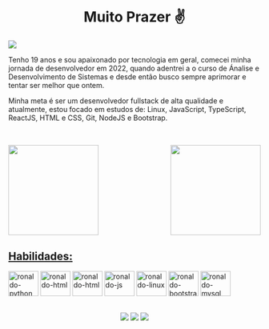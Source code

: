 <h1 align="center">Muito Prazer ✌️</h1>

<div>
<img src="https://www.figma.com/file/qWEFwQ62jcUNjZp2zrbJuB/ronaldo-pic?type=design&node-id=0%3A1&mode=design&t=cHod1Vp6Be4Xwqjg-1">
</div>

Tenho 19 anos e sou apaixonado por tecnologia em geral, comecei minha jornada de desenvolvedor em 2022, quando adentrei a o curso de Ánalise e Desenvolvimento de Sistemas e desde então busco sempre aprimorar e tentar ser melhor que ontem.

Minha meta é ser um desenvolvedor fullstack de alta qualidade e atualmente, estou focado em estudos de: Linux, JavaScript, TypeScript, ReactJS, HTML e CSS, Git, NodeJS e Bootstrap.
##
<br>
 
<div>
    <a href="https://github.com/ronaldodiass">
    <img height="180em" src="https://github-readme-stats.vercel.app/api?username=ronaldodiass&layout=compact&show_icons=true&theme=radical"/>  
    <img align="right" height="180em" src="https://github-readme-stats.vercel.app/api/top-langs/?username=ronaldodiass&show_icons=true&theme=radical">
</div>

##
      
<h2>Habilidades: </h2>

<div>
  <a href="https://www.python.org" target="_blank" rel="noreferrer">
   <img alt="ronaldo-python" height="50" width="60" src="https://cdn.jsdelivr.net/gh/devicons/devicon/icons/python/python-original.svg" /></a>
  <a href="https://www.w3.org/html/" target="_blank" rel="noreferrer">
   <img alt="ronaldo-html" height="50" width="60" src="https://cdn.jsdelivr.net/gh/devicons/devicon/icons/html5/html5-original.svg" /></a>
  <a href="https://www.w3.org/html/" target="_blank" rel="noreferrer">
   <img alt="ronaldo-html" height="50" width="60" src="https://cdn.jsdelivr.net/gh/devicons/devicon/icons/css3/css3-original.svg" /></a>
  <a href="https://developer.mozilla.org/en-US/docs/Web/JavaScript" target="_blank" rel="noreferrer">
   <img alt="ronaldo-js" height="50" width="60" src="https://cdn.jsdelivr.net/gh/devicons/devicon/icons/javascript/javascript-original.svg" /></a>
  <a href="https://www.linux.org/" target="_blank" rel="noreferrer">
   <img alt="ronaldo-linux" height="50" width="60" src="https://cdn.jsdelivr.net/gh/devicons/devicon/icons/linux/linux-original.svg"/></a>
  <a href="https://getbootstrap.com" target="_blank" rel="noreferrer">
   <img alt="ronaldo-bootstrap" height="50" width="60" src="https://cdn.jsdelivr.net/gh/devicons/devicon/icons/bootstrap/bootstrap-original.svg"/></a>
  <a href="https://www.mysql.com/" target="_blank" rel="noreferrer">
   <img alt="ronaldo-mysql" height="50" width="60" src="https://cdn.jsdelivr.net/gh/devicons/devicon/icons/mysql/mysql-original-wordmark.svg" />
  </a>
</div>

##

<div align="center"> 
  <a href="https://instagram.com/ronaldodb_" target="_blank"><img src="https://img.shields.io/badge/-Instagram-%23E4405F?style=for-the-badge&logo=instagram&logoColor=white" target="_blank"></a>
  <a href = "mailto:ronaldo_benedito@hotmail.com"><img src="https://img.shields.io/badge/-Gmail-%23333?style=for-the-badge&logo=gmail&logoColor=white" target="_blank"></a>
  <a href="https://www.linkedin.com/in/ronaldo-diass" target="_blank"><img src="https://img.shields.io/badge/-LinkedIn-%230077B5?style=for-the-badge&logo=linkedin&logoColor=white" target="_blank"></a> 
</div>



